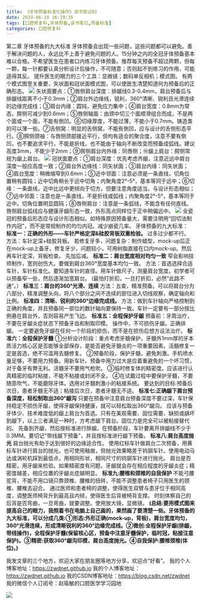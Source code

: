 ```yaml
---
title: 《牙体预备标准化操作》读书笔记02
date: 2019-06-19 16:19:35
tags: [口腔修复科,牙体预备,读书笔记,预备标准]
categories: 口腔修复科
---
```

第二章 牙体预备的九大标准
牙体预备会出现一些问题，这些问题都可以避免。善于解决问题的人，永远比不上善于避免问题的人。15分钟之内的全冠牙体预备基本难以合格。不希望医生在患者口内练习牙体预备。推荐每天预备不超过两颗，但每一颗，每一针都要认真分析设计后操作，不可随意；否则起不到练习的作用，可能适得其反。
提升医生的眼力的三个工具：显微镜；数码单反相机；模式图。
有两个模式图至关重要，矢状面和冠状面模式图，可以使医生清楚知道何为预备后的正确形态。
![](https://zymblog-1258069789.cos.ap-chengdu.myqcloud.com/blog0142-ytbzhyb2/01.png)
矢状面要点：①唇侧肩台深度：排龈线0.3-0.4mm，肩台预备后与排龈线距离不小于0.3mm；②肩台外边缘线，锐利，360°清晰、锐利且光滑连续的边缘完成线；③肩台内缘：圆钝，避免应力集中；④肩台宽度：0.8mm为常态，腭侧可减少到0.6mm；⑤唇侧轴面：由颈中切三个面顺滑组合而成，不是两个面或一个面，不能有倒凹。⑥切缘厚度，不能过薄，不能小于0.7mm。铸造类的可以薄一些。⑦舌侧窝：明显的舌侧窝，不能有倒凹，应与设计的舌侧形态平行。⑧腭侧颈袖：与唇侧颈部接近平行，但均有适合的聚合度，注意不要有倒凹，也不要追求平行，不能是折线，也不能由于轴向不断改变而预备成弧线。建议高度3mm，不能少于2mm；⑨腭侧肩台内外缘：同唇侧；⑩龈上肩台：腭侧常规为龈上肩台。
![](https://zymblog-1258069789.cos.ap-chengdu.myqcloud.com/blog0142-ytbzhyb2/02.png)
冠状面要点：①肩台深度：优先考虑齐龈，注意近远中肩台深度一般应高度一致；②肩台外边缘线：同矢状面；③肩台内缘：同矢状面；④肩台宽度：稍微缩窄到0.6mm；⑤近中邻面：注意必须是一条直线，切角位置稍有圆钝；近中切角稍长于远中切角；内聚角度2°-5°，基本等同于远中；⑥切缘：一条直线，近中比远中更倾向于切方，但要注意角度适当，与设计形态相似；⑦远中邻面：注意也是一条直线，不是折线或弧线；内聚角度2°-5°，基本等同于近中。切角位置明显圆钝；⑧唇侧肩台：注意是一条弧线，不能含有任何直线。唇侧肩台弧线应与健康牙龈形态一致，外形高点同样位于正中稍偏远中。
![](https://zymblog-1258069789.cos.ap-chengdu.myqcloud.com/blog0142-ytbzhyb2/03.png)
全瓷冠的预备后形态应与设计形态相似。如特殊原因预备量大，需要注明用“回切法制作内冠”，而不是常规制作的均匀内冠。减少崩瓷几率。
牙体预备的九大标准：
**标准一：正确的外形——车针严格定深&硅胶背板双重检验。**
过多过少都不行。
方法：车针定深+硅胶背板。
若修复牙多，问题复杂：制作蜡型，mock-up后正在mock-up上备牙。修复牙少，问题较小，可用树脂直接在口内mock-up。然后再车针定深，背板检查。
先加后减。
**标准二：肩台宽度相对均匀一致**
窄会影响技师制作，宽则创伤大。要做到肩台360°宽度基本均匀一致。
方法：首选选择合适车针，车针标准化。要知道车针的直径。用车针做尺子，测量肩台宽度。初学者可以预备窄一些，然后逐渐加宽肩台。
(最怕打折扣，一旦打折扣，必然“此路不通”。）
**标准三：肩台的360°光滑、连续**
方法：五查，精准预备。可以将肩台分为八部分，精准调整头向，将八个部分之间不连续的部位进入切线观察，确定轴向和比例。
**标准四：清晰、锐利的360°边缘完成线。**
方法：做到车针轴向严格控制到正确的角度，并且预备同一部位的数针轴向要保持一致。车针一定要有一部分按比例悬在肩台外，否则容易产生飞边。
**标准五：全程保护牙龈**
预备前：牙周治疗，不要在牙龈炎症状态下预备牙齿和制取印模。
操作中，不可损伤牙龈。正确排龈。
一定要避免牙龈在任何一个阶段的损伤，而不是在损伤后想方设法治疗。
**标准六：全程保护牙髓**
①分析设计阶段：重点考虑牙髓保护，牙髓外1mm厚的牙本质活力核心区是否能够全部保存，是能否避免牙髓炎的一项重要因素。活髓修复一定是首选，绝不可滥用去髓修复。
②预备阶段，保护牙髓，避免刺激。手机喷水量足够，不要用力预备。用新车针。预备中用力过大是应着重避免的一个坏习惯，对于备牙有弊无利。活髓牙不要用气枪吹。
③临时修复体的精密度。应该进行认真精密的临时粘接，不能不粘接或封闭不全。
④在试戴过程中要保护牙髓，不要随意吹气，不能磨除牙体。选用对牙髓刺激小的粘接系统。
要达到的目标:预备后次日，患者牙髓无不适；粘接后次日，患者牙髓无不适。
**标准七:正确龈下肩台预备深度，轻松制取出360°龈沟**
只要在预备中注意肩台预备深度不要过深，车针保持稳定不损伤牙龈，使得牙龈保持健康，就可以轻松取出360°龈沟。
应该与预备牙体少、技术难度低的龈上肩台为首选。只有在美观需要、固位需要、缺损或龋坏到龈下，以上三者满足一种时，方考虑龈下肩台。固位力是完全可以被粘接替代的。
先备到齐龈，然后按标准进行排龈。在预备阶段，车针要离开排龈线不少于0.3MM。要切记"带线龈下预备"，并且按标准进行龈下预备。
**标准八:肩台高度抛光**
肩台抛光有助于达到很好的边缘适合性。
使用红标车针做肩台二次预备，用黄标车针进行肩台的抛光。也可使用釉凿，但抛光效果略差于钨钢车针。使用电动马达或涡轮机踩到最低点，用相同形状，相同尺寸的钨钢车针进行抛光。
肩台是否精密，用牙龈来检验。如果精密度有问题，牙龈就会存在相应程度的牙龈炎症；精密度越差，相应位置的牙龈炎症越明显。
**标准九:腰椎和颈椎的自我保护**
不能弓腰驼背，不能不用口镜只靠颈椎、腰椎的扭转，不能不调整患者椅子只用医生的颈椎、腰椎去迎合。
通过医师和患者椅的调整，使得医生双臂与患牙位于相同高度，调整医师椅背升到最高且内倾，使得医生后背被椅背支撑。
时刻体察自己的后背是否弯曲，一旦弯曲，就要调整。使用放大镜，显微镜。
**(总结:要用模式图来提高自己的眼力，我照着书在电脑上自己画的，果然画了要清楚一些。牙体预备的九大标准，可以分成几类:①形态:外形正确(mock-up，背板)，肩台宽度均匀，360°光滑连续，形成清晰锐利的360°边缘完成线。②微创:全程保护牙龈(排龈，带线操作)，全程保护牙髓(保留核心区，预备中注意牙髓保护，临时冠，粘接注意保护)。③精密:获取360°龈沟印模，肩台高度抛光。④自我保护:腰椎颈椎(体位)。)**

我发文章的三个地方，欢迎大家在朋友圈等地方分享，欢迎点“好看”。
我的个人博客地址：https://zwdnet.github.io
我的个人博客地址：https://zwdnet.github.io
我的CSDN博客地址：https://blog.csdn.net/zwdnet
我的微信个人订阅号：赵瑜敏的口腔医学学习园地

![](https://zymblog-1258069789.cos.ap-chengdu.myqcloud.com/other/wx.jpg)
